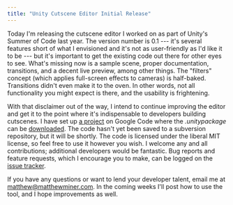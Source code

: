 ```yaml
---
title: "Unity Cutscene Editor Initial Release"
---
```


Today I'm releasing the cutscene editor I worked on as part of Unity's Summer of Code last year. The version number is 0.1 --- it's several features short of what I envisioned and it's not as user-friendly as I'd like it to be --- but it's important to get the existing code out there for other eyes to see. What's missing now is a sample scene, proper documentation, transitions, and a decent live preview, among other things. The "filters" concept (which applies full-screen effects to cameras) is half-baked. Transitions didn't even make it to the oven. In other words, not all functionality you might expect is there, and the usability is frightening.

With that disclaimer out of the way, I intend to continue improving the editor and get it to the point where it's indispensable to developers building cutscenes. I have set up [a project](http://code.google.com/p/silverscreen/) on Google Code where the *.unitypackage* can be [downloaded](http://code.google.com/p/silverscreen/downloads/list). The code hasn't yet been saved to a subversion repository, but it will be shortly. The code is licensed under the liberal MIT license, so feel free to use it however you wish. I welcome any and all contributions; additional developers would be fantastic. Bug reports and feature requests, which I encourage you to make, can be logged on the [issue tracker](http://code.google.com/p/silverscreen/issues/list).

If you have any questions or want to lend your developer talent, email me at <matthew@matthewminer.com>. In the coming weeks I'll post how to use the tool, and I hope improvements as well.
